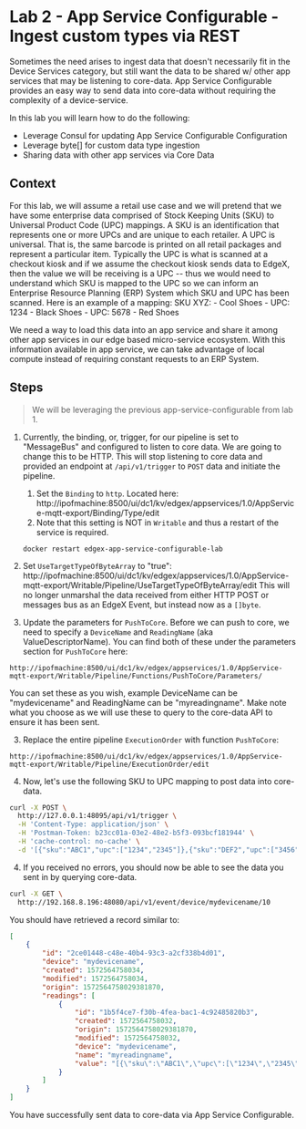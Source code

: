 # Lab 2 - App Service Configurable - Ingest custom types via REST

Sometimes the need arises to ingest data that doesn't necessarily fit in the Device Services category, but still want the data to be shared w/ other app services that may be listening to core-data. App Service Configurable provides an easy way to send data into core-data without requiring the complexity of a device-service.

In this lab you will learn how to do the following:

- Leverage Consul for updating App Service Configurable Configuration
- Leverage byte[] for custom data type ingestion
- Sharing data with other app services via Core Data

## Context

For this lab, we will assume a retail use case and we will pretend that we have some enterprise data comprised of Stock Keeping Units (SKU) to Universal Product Code (UPC) mappings. A SKU is an identification that represents one or more UPCs and are unique to each retailer. A UPC is universal. That is, the same barcode is printed on all retail packages and represent a particular item. Typically the UPC is what is scanned at a checkout kiosk and if we assume the checkout kiosk sends data to EdgeX, then the value we will be receiving is a UPC -- thus we would need to understand which SKU is mapped to the UPC so we can inform an Enterprise Resource Planning (ERP) System which SKU and UPC has been scanned. Here is an example of a mapping:
    SKU XYZ: - Cool Shoes
        - UPC: 1234 - Black Shoes
        - UPC: 5678 - Red Shoes

We need a way to load this data into an app service and share it among other app services in our edge based micro-service ecosystem.  With this information available in app service, we can take advantage of local compute instead of requiring constant requests to an ERP System.


## Steps

> We will be leveraging the previous app-service-configurable from lab 1.

1. Currently, the binding, or, trigger, for our pipeline is set to "MessageBus" and configured to listen to core data. We are going to change this to be HTTP. This will stop listening to core data and provided an endpoint at `/api/v1/trigger` to `POST` data and initiate the pipeline. 
    1.  Set the `Binding` to `http`. Located here:
    http://ipofmachine:8500/ui/dc1/kv/edgex/appservices/1.0/AppService-mqtt-export/Binding/Type/edit
    2. Note that this setting is NOT in `Writable` and thus a restart of the service is required.
    ```
    docker restart edgex-app-service-configurable-lab
    ```      
2. Set `UseTargetTypeOfByteArray` to "true":
    http://ipofmachine:8500/ui/dc1/kv/edgex/appservices/1.0/AppService-mqtt-export/Writable/Pipeline/UseTargetTypeOfByteArray/edit
    This will no longer unmarshal the data received from either HTTP POST or messages bus as an EdgeX Event, but instead now as a `[]byte`.

4. Update the parameters for `PushToCore`. Before we can push to core, we need to specify a `DeviceName` and `ReadingName` (aka ValueDescriptorName). 
You can find both of these under the parameters section for `PushToCore` here:
```
http://ipofmachine:8500/ui/dc1/kv/edgex/appservices/1.0/AppService-mqtt-export/Writable/Pipeline/Functions/PushToCore/Parameters/
```
You can set these as you wish, example DeviceName can be "mydevicename" and ReadingName can be "myreadingname". Make note what you choose as we will use these to query to the core-data API to ensure it has been sent. 

3. Replace the entire pipeline `ExecutionOrder` with function `PushToCore`:
```
http://ipofmachine:8500/ui/dc1/kv/edgex/appservices/1.0/AppService-mqtt-export/Writable/Pipeline/ExecutionOrder/edit
```

4. Now, let's use the following SKU to UPC mapping to post data into core-data.
```bash
curl -X POST \
  http://127.0.0.1:48095/api/v1/trigger \
  -H 'Content-Type: application/json' \
  -H 'Postman-Token: b23cc01a-03e2-48e2-b5f3-093bcf181944' \
  -H 'cache-control: no-cache' \
  -d '[{"sku":"ABC1","upc":["1234","2345"]},{"sku":"DEF2","upc":["3456","4567"]}]'
```

4. If you received no errors, you should now be able to see the data you sent in by querying core-data.
```bash
curl -X GET \
  http://192.168.8.196:48080/api/v1/event/device/mydevicename/10
```
You should have retrieved a record similar to:
```json
[
    {
        "id": "2ce01448-c48e-40b4-93c3-a2cf338b4d01",
        "device": "mydevicename",
        "created": 1572564758034,
        "modified": 1572564758034,
        "origin": 1572564758029381870,
        "readings": [
            {
                "id": "1b5f4ce7-f30b-4fea-bac1-4c92485820b3",
                "created": 1572564758032,
                "origin": 1572564758029381870,
                "modified": 1572564758032,
                "device": "mydevicename",
                "name": "myreadingname",
                "value": "[{\"sku\":\"ABC1\",\"upc\":[\"1234\",\"2345\"]},{\"sku\":\"DEF2\",\"upc\":[\"3456\",\"4567\"]}]"
            }
        ]
    }
]
```

You have successfully sent data to core-data via App Service Configurable.



